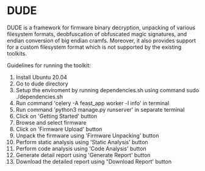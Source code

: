 # DUDE
DUDE is a framework for firmware binary decryption, unpacking of various filesystem formats, deobfuscation of obfuscated magic signatures, and endian conversion of big endian cramfs. Moreover, it also provides support for a custom filesystem format which is not supported by the existing toolkits.

Guidelines for running the toolkit:
1. Install Ubuntu 20.04
2. Go to dude directory
3. Setup the enviroment by running dependencies.sh using command sudo ./dependencies.sh 
4. Run command 'celery -A feast_app worker -l info' in terminal
5. Run command 'python3 manage.py runserver' in separate terminal
6. Click on 'Getting Started' button
7. Browse and select firmware
8. Click on 'Firmware Upload' button
9. Unpack the firmware using 'Firmware Unpacking' button
10. Perform static analysis using 'Static Analysis' button
11. Perform code analysis using 'Code Analysis' button
12. Generate detail report using 'Generate Report' button
13. Download the detailed report using "Download Report' button


